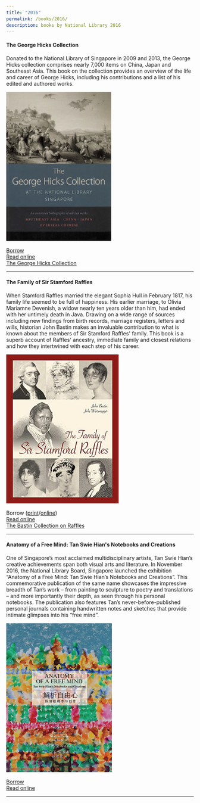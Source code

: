 ```yaml
---
title: "2016"
permalink: /books/2016/
description: books by National Library 2016
---
```

#### <a style="text-decoration: none; font-weight: bold;" href="/vol-12/issue-1/apr-jun-2016/george-hicks" id="hicks" >The George Hicks Collection</a> 
Donated to the National Library of Singapore in 2009 and 2013, the George Hicks collection comprises nearly 7,000 items on China, Japan and Southeast Asia. This book on the collection provides an overview of the life and career of George Hicks, including his contributions and a list of his edited and authored works.

<img src=" /images/Vol-12-issue-1%2Fgeorge-hicks-collection/03_georgehicks.bmp" style="width:auto; height:400px">

[Borrow](https://eservice.nlb.gov.sg/item_holding.aspx?bid=202341813)
<br>[Read online](https://eresources.nlb.gov.sg/printheritage/detail/65669401-dc59-4b62-978b-87c39684c5a4.aspx)
<br>[The George Hicks Collection](/vol-12/issue-1/apr-jun-2016/george-hicks)
<hr>

#### <a style="text-decoration: none; font-weight: bold;" href="https://eresources.nlb.gov.sg/printheritage/detail/915aba39-7a5b-4ef9-b2e6-b46f48e2f3af.aspx" target="_blank" id="raffles">The Family of Sir Stamford Raffles </a> 
When Stamford Raffles married the elegant Sophia Hull in February 1817, his family life seemed to be full of happiness. His earlier marriage, to Olivia Mariamne Devenish, a widow nearly ten years older than him, had ended with her untimely death in Java. Drawing on a wide range of sources including new findings from birth records, marriage registers, letters and wills, historian John Bastin makes an invaluable contribution to what is known about the members of Sir Stamford Raffles' family. This book is a superb account of Raffles' ancestry, immediate family and closest relations and how they intertwined with each step of his career. 
	
<img src="/images/publications/family%20of%20stamford%20raffles.jpg" style="width:auto;height:400px">

Borrow ([print](https://eservice.nlb.gov.sg/item_holding.aspx?bid=201924754)/[online](https://nlb.overdrive.com/media/2829877))
<br>[Read online](https://eresources.nlb.gov.sg/printheritage/detail/915aba39-7a5b-4ef9-b2e6-b46f48e2f3af.aspx)
<br>[The Bastin Collection on Raffles](/vol-12/issue-1/apr-jun-2016/collection-on-raffles)
<hr>

#### <a style="text-decoration: none; font-weight: bold;" href="https://eresources.nlb.gov.sg/printheritage/detail/bb01da67-f0d1-4b9d-aa49-84171d3bbd53.aspx" target="_blank" id="mind">Anatomy of a Free Mind: Tan Swie Hian's Notebooks and Creations </a> 
One of Singapore’s most acclaimed multidisciplinary artists, Tan Swie Hian’s creative achievements span both visual arts and literature. In November 2016, the National Library Board, Singapore launched the exhibition “Anatomy of a Free Mind: Tan Swie Hian’s Notebooks and Creations”. This commemorative publication of the same name showcases the impressive breadth of Tan’s work – from painting to sculpture to poetry and translations – and more importantly their depth, as seen through his personal notebooks. The publication also features Tan’s never-before-published personal journals containing handwritten notes and sketches that provide intimate glimpses into his “free mind”.
	
<img src="/images/publications/Anatomy%20of%20a%20Free%20Mind%20Tan%20Swie%20Hian's%20Notebooks%20and%20Creations.jpg" style="width:auto;height:400px">

[Borrow](https://eservice.nlb.gov.sg/item_holding.aspx?bid=202545959)
<br>[Read online](https://eresources.nlb.gov.sg/printheritage/detail/bb01da67-f0d1-4b9d-aa49-84171d3bbd53.aspx)

<hr>